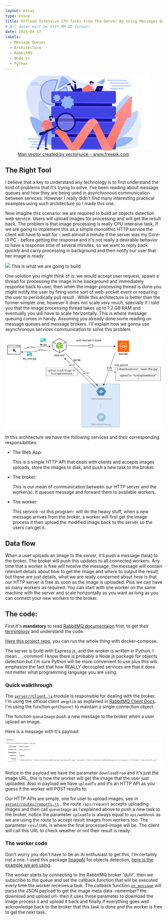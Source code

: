```yaml
---
layout: essay
type: essay
title: Offload Intensive CPU Tasks From The Server By Using Messages Queuing
# All dates must be YYYY-MM-DD format!
date: 2021-04-17
labels:
  - Message Queues
  - Architecture
  - RabbitMQ
  - Node.js
  - Python
---
```


<figure class="ui image centered">
	<img src="../images/myeye-essay-cover.png">
  <figcaption class="ui centered label"><a class="nonprintable" href='https://www.freepik.com/vectors/man'>Man vector created by vectorjuice - www.freepik.com</a></figcaption>
</figure>


## The Right Tool

I believe that a key to understand any technology is to first understand the kind of problems that it's trying to solve. I've been reading about message queues and how they are being used in asynchronous communication between services. However I really didn't find many interesting practical examples using such architecture so I made this one.

Now imagine this scenario: we are required to build an objects detection web service. Users will upload images for processing and will get the result back. The problem is that image processing is really CPU intensive task, If we are going to implement this as a simple monolithic HTTP service the client will have to wait for - well almost a minute if the server was my Core-i3 PC - before getting the response and it's not really a desirable behavior to have a response time of several minutes, so we want to reply back quickly and carry processing in background and then notify our user that her image is ready.

<img class="ui center image huge" src="../images/myeye.gif">
<span class="ui label">This is what we are going to build</span>

One solution you might think of is: we would accept user request, spawn a thread for processing the image in he background and immediately response back to user, then when the image-processing thread is done you might notify the user by firing some sort of web-socket event or requiring the user to periodically pull result . While this architecture is better than the former simpler one, however it does not scale very much, specially if I told you that the image processing thread takes up to 1.2 GB RAM and eventually you will have to scale horizontally.
This is where message queuing comes in handy. Assuming you already done some reading on message queues and message brokers. I'll explain how we gonna use asynchronous services communication to solve this problem.

<img class="ui centered image big" src="../images/myeye-arch.png">

In this architecture we have the following services and their corresponding responsibilities:

- The Web App:

  This is a simple HTTP API that deals with clients and accepts images uploads, store the images to disk, and push a new task to the broker.

- The broker:

  This is our mean of communication between our HTTP server and the worker(s). It queues message and forward them to available workers.

- The worker:

  This service -or this program- will do the heavy stuff, when a new message arrives from the broker, a worker will first get the image process it then upload the modified image back to the server so the users can get it.


## Data flow
When a user uploads an image to the server, it'll push a message (task) to the broker. The broker will push this updates to all connected workers. Any time that a worker is free will receive the message, the message will contain relevant details about how to get the image and where to output the result, but these are just details, what we are really concerned about here is that our HTTP server is free as soon as the image is uploaded. Plus we can have as many workers as required. You can start with one worker on the same machine with the server and scale horizontally as you want as long as you can connect your new workers to the broker.


## The code:
First It's **mandatory** to read [RabbitMQ documentaion](https://www.rabbitmq.com/documentation.html) frist, to get their [terminology](https://www.cloudamqp.com/blog/RabbitMQ-and-AMQP-concepts-glossary.html) and understand the code.

[Here this project repo](github.com/3omer/myeye), you can run the whole thing with docker-compose.

The server is build with Express.js, and the wroker is written in Python, I mean .. . common! I know there is probably a Node.js package for objects detection but I'm sure Python will be more convenient to use plus this will emphasize the fact that how REALLY decoupled services are that it does not matter what programming language you are using.


### Quick walkthrough

The [`server/rClient.js`](https://github.com/3omer/myeye/blob/master/server/rClient.js) module is responsible for dealing with the broker. I'm using the official client `amqplib` as explained in [RabbitMQ Client Docs](https://www.rabbitmq.com/tutorials/tutorial-one-javascript.html). I'm using the function `getChannel` to maintain a single connection object.

The function `queueImage` push a new message to the broker when a user upload an image.

Here is a message with it's payload

<img class="ui image massive" src="../images/queue.png">

Notice in the payload we have the parameter `downloadFrom` and it's just the image URL, this is how the worker will get the image that the user just uploaded. Also in payload we have `uploadTo` and it's an HTTP API as you guess it the worker will POST results to.

Our HTTP APIs are simple, one for user to upload images, see in [`server/routes/reports.js`](https://github.com/3omer/myeye/blob/master/server/routes/reports.js#L22-L42) , the route `/api/request` accepts uploading images and then call `queueImage` as I explained above to push a new task to the broker, notice the parameter `uploadTo` is always equal to `api/webhook` as we are using the route to accept result images from workers too. The parameter `resultURL` is where the final processed-image will be. The client will call this URL to check weather or not their result is ready.


### The worker code

Don't worry you don't have to be an AI enthusiast to get this, I'm certainly not a one. I used this package [ImageAI](https://github.com/OlafenwaMoses/ImageAI) for objects detection, [here is the example we are using](https://github.com/OlafenwaMoses/ImageAI/blob/master/imageai/Detection/README.md).

The worker starts by connecting to the RabbitMQ broker 'duh!', then we subscribe to the queue and set the callback function that will be executed every time the worker receives a task.
The callback function [`on_message`](https://github.com/3omer/myeye/blob/master/worker/main.py#L44-L67) will parse the JSON payload to get the image meta data -remember? the download and upload url- then it uses these parameter to download the image process it and upload it back and finally if everything goes well acknowledge back to the broker that this task is done and the worker is free to get the next task.
